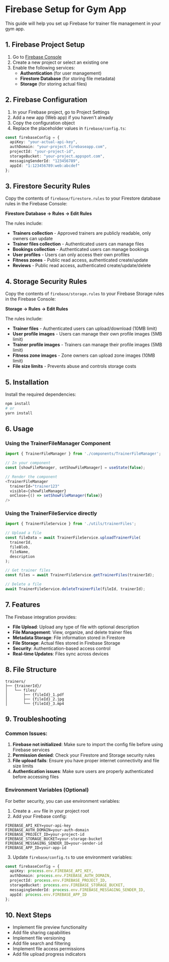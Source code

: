 # Firebase Setup for Gym App

This guide will help you set up Firebase for trainer file management in your gym app.

## 1. Firebase Project Setup

1. Go to [Firebase Console](https://console.firebase.google.com/)
2. Create a new project or select an existing one
3. Enable the following services:
   - **Authentication** (for user management)
   - **Firestore Database** (for storing file metadata)
   - **Storage** (for storing actual files)

## 2. Firebase Configuration

1. In your Firebase project, go to Project Settings
2. Add a new app (Web app) if you haven't already
3. Copy the configuration object
4. Replace the placeholder values in `firebase/config.ts`:

```typescript
const firebaseConfig = {
  apiKey: "your-actual-api-key",
  authDomain: "your-project.firebaseapp.com",
  projectId: "your-project-id",
  storageBucket: "your-project.appspot.com",
  messagingSenderId: "123456789",
  appId: "1:123456789:web:abcdef"
};
```

## 3. Firestore Security Rules

Copy the contents of `firebase/firestore.rules` to your Firestore database rules in the Firebase Console:

**Firestore Database → Rules → Edit Rules**

The rules include:
- **Trainers collection** - Approved trainers are publicly readable, only owners can update
- **Trainer files collection** - Authenticated users can manage files
- **Bookings collection** - Authenticated users can manage bookings
- **User profiles** - Users can only access their own profiles
- **Fitness zones** - Public read access, authenticated create/update
- **Reviews** - Public read access, authenticated create/update/delete

## 4. Storage Security Rules

Copy the contents of `firebase/storage.rules` to your Firebase Storage rules in the Firebase Console:

**Storage → Rules → Edit Rules**

The rules include:
- **Trainer files** - Authenticated users can upload/download (10MB limit)
- **User profile images** - Users can manage their own profile images (5MB limit)
- **Trainer profile images** - Trainers can manage their profile images (5MB limit)
- **Fitness zone images** - Zone owners can upload zone images (10MB limit)
- **File size limits** - Prevents abuse and controls storage costs

## 5. Installation

Install the required dependencies:

```bash
npm install
# or
yarn install
```

## 6. Usage

### Using the TrainerFileManager Component

```typescript
import { TrainerFileManager } from './components/TrainerFileManager';

// In your component
const [showFileManager, setShowFileManager] = useState(false);

// Render the component
<TrainerFileManager
  trainerId="trainer123"
  visible={showFileManager}
  onClose={() => setShowFileManager(false)}
/>
```

### Using the TrainerFileService directly

```typescript
import { TrainerFileService } from './utils/trainerFiles';

// Upload a file
const fileData = await TrainerFileService.uploadTrainerFile(
  trainerId,
  fileBlob,
  fileName,
  description
);

// Get trainer files
const files = await TrainerFileService.getTrainerFiles(trainerId);

// Delete a file
await TrainerFileService.deleteTrainerFile(fileId, trainerId);
```

## 7. Features

The Firebase integration provides:

- **File Upload**: Upload any type of file with optional description
- **File Management**: View, organize, and delete trainer files
- **Metadata Storage**: File information stored in Firestore
- **File Storage**: Actual files stored in Firebase Storage
- **Security**: Authentication-based access control
- **Real-time Updates**: Files sync across devices

## 8. File Structure

```
trainers/
├── {trainerId}/
│   └── files/
│       ├── {fileId}_1.pdf
│       ├── {fileId}_2.jpg
│       └── {fileId}_3.mp4
```

## 9. Troubleshooting

### Common Issues:

1. **Firebase not initialized**: Make sure to import the config file before using Firebase services
2. **Permission denied**: Check your Firestore and Storage security rules
3. **File upload fails**: Ensure you have proper internet connectivity and file size limits
4. **Authentication issues**: Make sure users are properly authenticated before accessing files

### Environment Variables (Optional)

For better security, you can use environment variables:

1. Create a `.env` file in your project root
2. Add your Firebase config:

```
FIREBASE_API_KEY=your-api-key
FIREBASE_AUTH_DOMAIN=your-auth-domain
FIREBASE_PROJECT_ID=your-project-id
FIREBASE_STORAGE_BUCKET=your-storage-bucket
FIREBASE_MESSAGING_SENDER_ID=your-sender-id
FIREBASE_APP_ID=your-app-id
```

3. Update `firebase/config.ts` to use environment variables:

```typescript
const firebaseConfig = {
  apiKey: process.env.FIREBASE_API_KEY,
  authDomain: process.env.FIREBASE_AUTH_DOMAIN,
  projectId: process.env.FIREBASE_PROJECT_ID,
  storageBucket: process.env.FIREBASE_STORAGE_BUCKET,
  messagingSenderId: process.env.FIREBASE_MESSAGING_SENDER_ID,
  appId: process.env.FIREBASE_APP_ID
};
```

## 10. Next Steps

- Implement file preview functionality
- Add file sharing capabilities
- Implement file versioning
- Add file search and filtering
- Implement file access permissions
- Add file upload progress indicators 